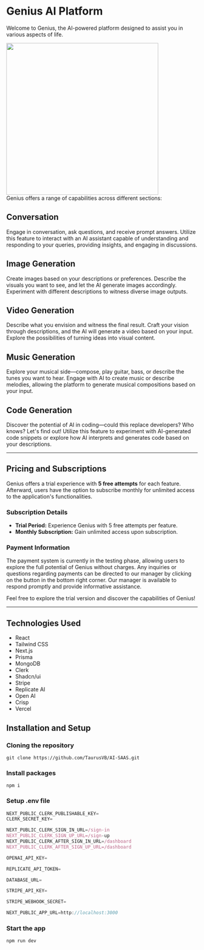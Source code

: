 # Genius AI Platform

Welcome to Genius, the AI-powered platform designed to assist you in various aspects of life. 
<div align="left">
  <img height="400" src="https://res.cloudinary.com/dvlinx4rz/image/upload/v1701969686/AI-SAAS_omk503.png"  />
</div>
Genius offers a range of capabilities across different sections:

## Conversation
Engage in conversation, ask questions, and receive prompt answers. Utilize this feature to interact with an AI assistant capable of understanding and responding to your queries, providing insights, and engaging in discussions.

## Image Generation
Create images based on your descriptions or preferences. Describe the visuals you want to see, and let the AI generate images accordingly. Experiment with different descriptions to witness diverse image outputs.

## Video Generation
Describe what you envision and witness the final result. Craft your vision through descriptions, and the AI will generate a video based on your input. Explore the possibilities of turning ideas into visual content.

## Music Generation
Explore your musical side—compose, play guitar, bass, or describe the tunes you want to hear. Engage with AI to create music or describe melodies, allowing the platform to generate musical compositions based on your input.

## Code Generation
Discover the potential of AI in coding—could this replace developers? Who knows? Let's find out! Utilize this feature to experiment with AI-generated code snippets or explore how AI interprets and generates code based on your descriptions. 

---

## Pricing and Subscriptions

Genius offers a trial experience with **5 free attempts** for each feature. Afterward, users have the option to subscribe monthly for unlimited access to the application's functionalities.

### Subscription Details
- **Trial Period:** Experience Genius with 5 free attempts per feature.
- **Monthly Subscription:** Gain unlimited access upon subscription.

### Payment Information
The payment system is currently in the testing phase, allowing users to explore the full potential of Genius without charges. Any inquiries or questions regarding payments can be directed to our manager by clicking on the button in the bottom right corner. Our manager is available to respond promptly and provide informative assistance.

Feel free to explore the trial version and discover the capabilities of Genius!

---
  
 ## Technologies Used

- React
- Tailwind CSS
- Next.js
- Prisma
- MongoDB
- Clerk
- Shadcn/ui
- Stripe
- Replicate AI
- Open AI
- Crisp
- Vercel

## Installation and Setup

### Cloning the repository

```shell
git clone https://github.com/TaurusVB/AI-SAAS.git
```

### Install packages

```shell
npm i
```

### Setup .env file

```js
NEXT_PUBLIC_CLERK_PUBLISHABLE_KEY=
CLERK_SECRET_KEY=

NEXT_PUBLIC_CLERK_SIGN_IN_URL=/sign-in
NEXT_PUBLIC_CLERK_SIGN_UP_URL=/sign-up
NEXT_PUBLIC_CLERK_AFTER_SIGN_IN_URL=/dashboard
NEXT_PUBLIC_CLERK_AFTER_SIGN_UP_URL=/dashboard

OPENAI_API_KEY=

REPLICATE_API_TOKEN=

DATABASE_URL=

STRIPE_API_KEY=

STRIPE_WEBHOOK_SECRET=

NEXT_PUBLIC_APP_URL=http://localhost:3000
```

### Start the app

```shell
npm run dev
```
